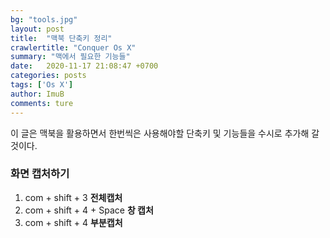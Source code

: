 ```yaml
---
bg: "tools.jpg"
layout: post
title:  "맥북 단축키 정리"
crawlertitle: "Conquer Os X"
summary: "맥에서 필요한 기능들"
date:   2020-11-17 21:08:47 +0700
categories: posts
tags: ['Os X']
author: ImuB
comments: ture
---
```


이 글은 맥북을 활용하면서 한번씩은 사용해야할 단축키 및 기능들을 수시로 추가해 갈 것이다.

### 화면 캡처하기

1. com + shift + 3 **전체캡처**
2. com + shift + 4 + Space **창 캡처**
3. com + shift + 4 **부분캡처**
